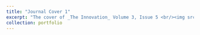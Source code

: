 ```yaml
---
title: "Journal Cover 1"
excerpt: "The cover of _The Innovation_ Volume 3, Issue 5 <br/><img src='/blob/master/images/Cover 1.png'>"
collection: portfolio
---
```

